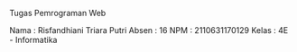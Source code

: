Tugas Pemrograman Web 

Nama    : Risfandhiani Triara Putri
Absen   : 16
NPM     : 2110631170129
Kelas   : 4E - Informatika